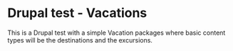 # Drupal test - Vacations

This is a Drupal test with a simple Vacation packages where basic content types will be the destinations and the excursions.
